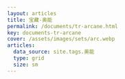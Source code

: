 ```yaml
---
layout: articles
title: 宝藏-奥能
permalink: /documents/tr-arcane.html
key: documents-tr-arcane
cover: /assets/images/sets/arc.webp
articles:
  data_source: site.tags.奥能
  type: grid
  size: sm
---
```


